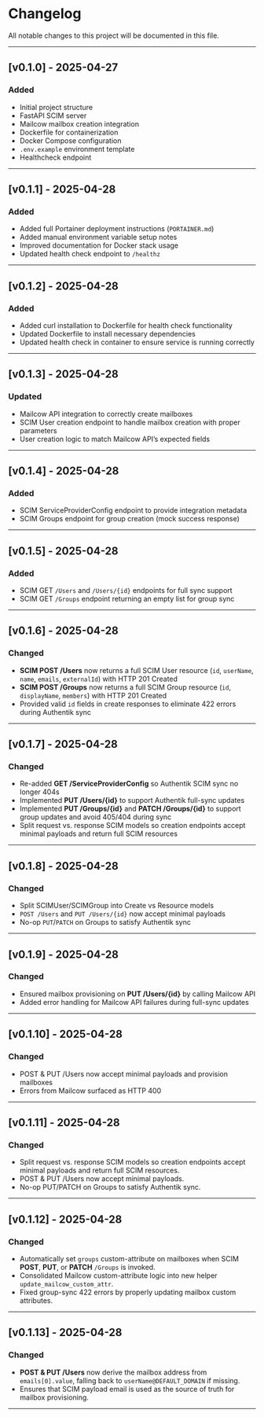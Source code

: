 # Changelog

All notable changes to this project will be documented in this file.

---

## [v0.1.0] - 2025-04-27
### Added
- Initial project structure
- FastAPI SCIM server
- Mailcow mailbox creation integration
- Dockerfile for containerization
- Docker Compose configuration
- `.env.example` environment template
- Healthcheck endpoint

---

## [v0.1.1] - 2025-04-28
### Added
- Added full Portainer deployment instructions (`PORTAINER.md`)
- Added manual environment variable setup notes
- Improved documentation for Docker stack usage
- Updated health check endpoint to `/healthz`

---

## [v0.1.2] - 2025-04-28
### Added
- Added curl installation to Dockerfile for health check functionality
- Updated Dockerfile to install necessary dependencies
- Updated health check in container to ensure service is running correctly

---

## [v0.1.3] - 2025-04-28
### Updated
- Mailcow API integration to correctly create mailboxes
- SCIM User creation endpoint to handle mailbox creation with proper parameters
- User creation logic to match Mailcow API’s expected fields

---

## [v0.1.4] - 2025-04-28
### Added
- SCIM ServiceProviderConfig endpoint to provide integration metadata
- SCIM Groups endpoint for group creation (mock success response)

---

## [v0.1.5] - 2025-04-28
### Added
- SCIM GET `/Users` and `/Users/{id}` endpoints for full sync support
- SCIM GET `/Groups` endpoint returning an empty list for group sync

---

## [v0.1.6] - 2025-04-28
### Changed
- **SCIM POST /Users** now returns a full SCIM User resource (`id`, `userName`, `name`, `emails`, `externalId`) with HTTP 201 Created
- **SCIM POST /Groups** now returns a full SCIM Group resource (`id`, `displayName`, `members`) with HTTP 201 Created
- Provided valid `id` fields in create responses to eliminate 422 errors during Authentik sync

---

## [v0.1.7] - 2025-04-28
### Changed
- Re-added **GET /ServiceProviderConfig** so Authentik SCIM sync no longer 404s
- Implemented **PUT /Users/{id}** to support Authentik full-sync updates
- Implemented **PUT /Groups/{id}** and **PATCH /Groups/{id}** to support group updates and avoid 405/404 during sync
- Split request vs. response SCIM models so creation endpoints accept minimal payloads and return full SCIM resources

---

## [v0.1.8] - 2025-04-28
### Changed
- Split SCIMUser/SCIMGroup into Create vs Resource models
- `POST /Users` and `PUT /Users/{id}` now accept minimal payloads
- No-op `PUT`/`PATCH` on Groups to satisfy Authentik sync

---

## [v0.1.9] - 2025-04-28
### Changed
- Ensured mailbox provisioning on **PUT /Users/{id}** by calling Mailcow API
- Added error handling for Mailcow API failures during full-sync updates

---

## [v0.1.10] - 2025-04-28
### Changed
- POST & PUT /Users now accept minimal payloads and provision mailboxes
- Errors from Mailcow surfaced as HTTP 400

---

## [v0.1.11] - 2025-04-28
### Changed
- Split request vs. response SCIM models so creation endpoints accept minimal payloads and return full SCIM resources.
- POST & PUT /Users now accept minimal payloads.
- No-op PUT/PATCH on Groups to satisfy Authentik sync.

---

## [v0.1.12] - 2025-04-28
### Changed
- Automatically set `groups` custom-attribute on mailboxes when SCIM **POST**, **PUT**, or **PATCH** `/Groups` is invoked.
- Consolidated Mailcow custom-attribute logic into new helper `update_mailcow_custom_attr`.
- Fixed group-sync 422 errors by properly updating mailbox custom attributes.

---

## [v0.1.13] - 2025-04-28

### Changed
- **POST & PUT /Users** now derive the mailbox address from `emails[0].value`, falling back to `userName@DEFAULT_DOMAIN` if missing.
- Ensures that SCIM payload email is used as the source of truth for mailbox provisioning.

---